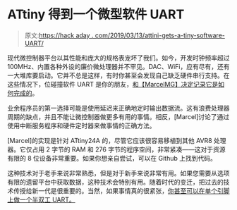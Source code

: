 # ATtiny 得到一个微型软件 UART

> 原文:[https://hack aday . com/2019/03/13/attini-gets-a-tiny-software-UART/](https://hackaday.com/2019/03/13/attiny-gets-a-tiny-software-uart/)

现代微控制器平台以其性能和庞大的规格表宠坏了我们。如今，开发时钟频率超过 100MHz、内置各种外设的廉价微处理器并不罕见。DAC、WiFi，应有尽有，还有一大堆库要启动。它并不总是这样，有时你甚至会发现自己缺乏硬件串行支持。在这些情况下，位碰撞软件 UART 是你的朋友，[和【MarcelMG】决定记录它是如何完成的](https://marcelmg.github.io/software_uart/)。

业余程序员的第一选择可能是使用延迟来正确地定时输出数据流。这有浪费处理器周期的缺点，并且不能让微控制器做更多有用的事情。相反，[Marcel]讨论了通过使用中断服务程序和硬件定时器来做事情的正确方法。

[Marcel]的实现是针对 ATtiny24A 的，尽管它应该很容易移植到其他 AVR8 处理器。它仅占用 2 字节的 RAM 和 276 字节的程序空间，非常紧凑——这对于资源有限的 8 位设备非常重要。如果你想亲自尝试，可以在 Github 上找到代码。

这种技术对于老手来说非常熟悉，但是对于新手来说非常有用。如果您需要从选项有限的遗留平台中获取数据，这种技术会特别有用。随着时代的变迁，把过去的技术传授给新一代是很重要的。当然，如果事情真的很紧张，[你甚至可以在单个引脚上做一个半双工 UART。](https://hackaday.com/2014/01/13/software-half-duplex-uart-for-avrs/)